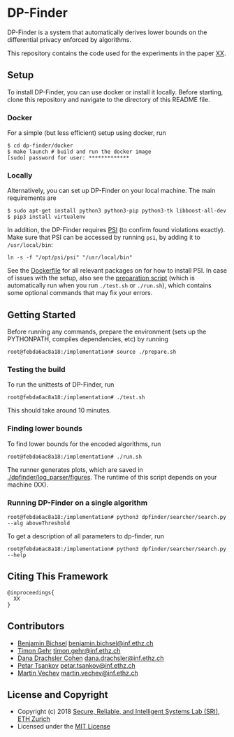 # DP-Finder

DP-Finder is a system that automatically derives lower bounds on the differential privacy enforced
by algorithms.

This repository contains the code used for the experiments in the paper [XX](https://www.sri.inf.ethz.ch/papers/XX).


## Setup

To install DP-Finder, you can use docker or install it locally. Before starting, clone this repository and navigate to the directory of this README file.

### Docker

For a simple (but less efficient) setup using docker, run

```shell
$ cd dp-finder/docker
$ make launch # build and run the docker image
[sudo] password for user: *************
```

### Locally

Alternatively, you can set up DP-Finder on your local machine.
The main requirements are
```shell
$ sudo apt-get install python3 python3-pip python3-tk libboost-all-dev
$ pip3 install virtualenv
```

In addition, the DP-Finder requires [PSI](https://github.com/eth-sri/psi) (to confirm found violations exactly).
Make sure that PSI can be accessed by running `psi`, by adding it to `/usr/local/bin`:

```shell
ln -s -f "/opt/psi/psi" "/usr/local/bin"
```

See the [Dockerfile](./docker/Dockerfile) for all relevant packages on for how to install PSI.
In case of issues with the setup, also see the [preparation script](./prepare.sh) (which is automatically run when you run `./test.sh` or `./run.sh`), which contains some optional commands that may fix your errors.


## Getting Started

Before running any commands, prepare the environment (sets up the PYTHONPATH, compiles dependencies, etc) by running

```shell
root@febda6ac8a18:/implementation# source ./prepare.sh
```

### Testing the build

To run the unittests of DP-Finder, run

```shell
root@febda6ac8a18:/implementation# ./test.sh
```

This should take around 10 minutes.

### Finding lower bounds

To find lower bounds for the encoded algorithms, run

```shell
root@febda6ac8a18:/implementation# ./run.sh
```

The runner generates plots, which are saved in [./dpfinder/log_parser/figures](./dpfinder/log_parser/figures).
The runtime of this script depends on your machine (XX).

### Running DP-Finder on a single algorithm

```shell
root@febda6ac8a18:/implementation# python3 dpfinder/searcher/search.py --alg aboveThreshold
```

To get a description of all parameters to dp-finder, run
````shell
root@febda6ac8a18:/implementation# python3 dpfinder/searcher/search.py --help
````


## Citing This Framework

```
@inproceedings{
  XX
}
```

## Contributors

* [Benjamin Bichsel](https://www.sri.inf.ethz.ch/beni.php) benjamin.bichsel@inf.ethz.ch
* [Timon Gehr](https://www.sri.inf.ethz.ch/tg.php) timon.gehr@inf.ethz.ch
* [Dana Drachsler Cohen](https://www.sri.inf.ethz.ch/dana.php) dana.drachsler@inf.ethz.ch
* [Petar Tsankov](http://www.ptsankov.com/) petar.tsankov@inf.ethz.ch
* [Martin Vechev](https://www.sri.inf.ethz.ch/vechev.php) martin.vechev@inf.ethz.ch


## License and Copyright

* Copyright (c) 2018 [Secure, Reliable, and Intelligent Systems Lab (SRI), ETH Zurich](https://www.sri.inf.ethz.ch/)
* Licensed under the [MIT License](https://opensource.org/licenses/MIT)

